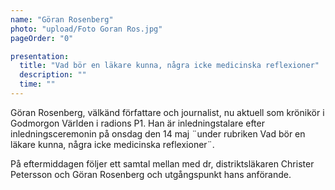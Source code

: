 ```yaml
---
name: "Göran Rosenberg"
photo: "upload/Foto Goran Ros.jpg"
pageOrder: "0"

presentation:
  title: "Vad bör en läkare kunna, några icke medicinska reflexioner"
  description: ""
  time: ""
---
```

Göran Rosenberg, välkänd författare och journalist, nu aktuell som krönikör i Godmorgon Världen i radions P1. Han är inledningstalare efter inledningsceremonin på onsdag den 14 maj ¨under rubriken Vad bör en läkare kunna, några icke medicinska reflexioner¨.

På eftermiddagen följer ett samtal mellan med dr, distriktsläkaren Christer Petersson och Göran Rosenberg och utgångspunkt hans anförande.
